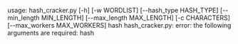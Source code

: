 usage: hash_cracker.py [-h] [-w WORDLIST] [--hash_type HASH_TYPE] [--min_length MIN_LENGTH] [--max_length MAX_LENGTH]
                       [-c CHARACTERS] [--max_workers MAX_WORKERS]
                       hash
hash_cracker.py: error: the following arguments are required: hash
